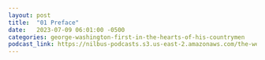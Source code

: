 ```yaml
---
layout: post
title:  "01 Preface"
date:   2023-07-09 06:01:00 -0500
categories: george-washington-first-in-the-hearts-of-his-countrymen
podcast_link: https://nilbus-podcasts.s3.us-east-2.amazonaws.com/the-well-trained-mind/George%20Washington%20-%20First%20in%20the%20Hearts%20of%20His%20Countrymen/01%20Preface.mp3
---
```

